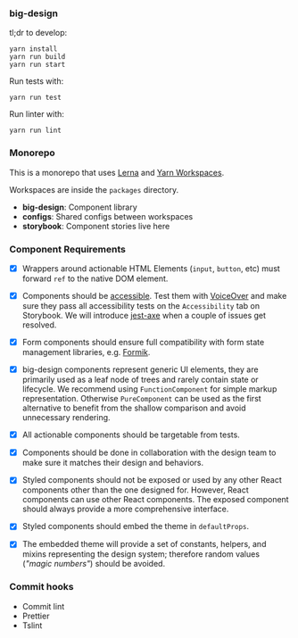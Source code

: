 ### big-design

tl;dr to develop:

```
yarn install
yarn run build
yarn run start
```

Run tests with:
```
yarn run test
```

Run linter with:
```
yarn run lint
```

### Monorepo
This is a monorepo that uses [Lerna](https://lernajs.io) and [Yarn Workspaces](https://yarnpkg.com/lang/en/docs/workspaces/).

Workspaces are inside the `packages` directory.

- **big-design**: Component library
- **configs**: Shared configs between workspaces
- **storybook**: Component stories live here

### Component Requirements
- [x] Wrappers around actionable HTML Elements (`input`, `button`, etc) must forward `ref` to the native DOM element.

- [x] Components should be [accessible](https://a11yproject.com/). Test them with [VoiceOver](https://help.apple.com/voiceover/mac) and make sure they pass all accessibility tests on the `Accessibility` tab on Storybook. We will introduce [jest-axe](https://github.com/nickcolley/jest-axe) when a couple of issues get resolved.

- [x] Form components should ensure full compatibility with form state management libraries, e.g. [Formik](https://github.com/jaredpalmer/formik).

- [x] big-design components represent generic UI elements, they are primarily used as a leaf node of trees and rarely contain state or lifecycle. We recommend using `FunctionComponent` for simple markup representation. Otherwise `PureComponent` can be used as the first alternative to benefit from the shallow comparison and avoid unnecessary rendering.

- [x] All actionable components should be targetable from tests.

- [x] Components should be done in collaboration with the design team to make sure it matches their design and behaviors.

- [x] Styled components should not be exposed or used by any other React components other than the one designed for. However, React components can use other React components. The exposed component should always provide a more comprehensive interface.

- [x] Styled components should embed the theme in `defaultProps`.

- [x] The embedded theme will provide a set of constants, helpers, and mixins representing the design system; therefore random values (_"magic numbers"_) should be avoided.

### Commit hooks
- Commit lint
- Prettier
- Tslint
